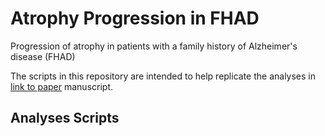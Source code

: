 # Atrophy Progression in FHAD

Progression of atrophy in patients with a family history of Alzheimer's disease (FHAD)

The scripts in this repository are intended to help replicate the analyses in [link to paper]() manuscript.

## Analyses Scripts
